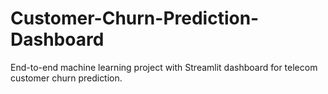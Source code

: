 # Customer-Churn-Prediction-Dashboard
End-to-end machine learning project with Streamlit dashboard for telecom customer churn prediction.

